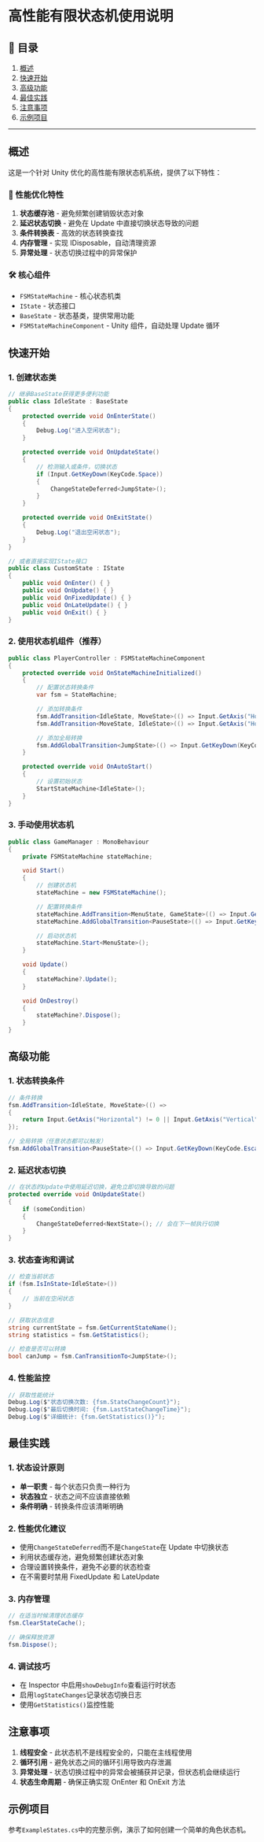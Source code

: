 # 高性能有限状态机使用说明

## 📖 目录

1. [概述](#概述)
2. [快速开始](#快速开始)
3. [高级功能](#高级功能)
4. [最佳实践](#最佳实践)
5. [注意事项](#注意事项)
6. [示例项目](#示例项目)

---

## 概述

这是一个针对 Unity 优化的高性能有限状态机系统，提供了以下特性：

### 🚀 性能优化特性

1. **状态缓存池** - 避免频繁创建销毁状态对象
2. **延迟状态切换** - 避免在 Update 中直接切换状态导致的问题
3. **条件转换表** - 高效的状态转换查找
4. **内存管理** - 实现 IDisposable，自动清理资源
5. **异常处理** - 状态切换过程中的异常保护

### 🛠️ 核心组件

- `FSMStateMachine` - 核心状态机类
- `IState` - 状态接口
- `BaseState` - 状态基类，提供常用功能
- `FSMStateMachineComponent` - Unity 组件，自动处理 Update 循环

## 快速开始

### 1. 创建状态类

```csharp
// 继承BaseState获得更多便利功能
public class IdleState : BaseState
{
    protected override void OnEnterState()
    {
        Debug.Log("进入空闲状态");
    }

    protected override void OnUpdateState()
    {
        // 检测输入或条件，切换状态
        if (Input.GetKeyDown(KeyCode.Space))
        {
            ChangeStateDeferred<JumpState>();
        }
    }

    protected override void OnExitState()
    {
        Debug.Log("退出空闲状态");
    }
}

// 或者直接实现IState接口
public class CustomState : IState
{
    public void OnEnter() { }
    public void OnUpdate() { }
    public void OnFixedUpdate() { }
    public void OnLateUpdate() { }
    public void OnExit() { }
}
```

### 2. 使用状态机组件（推荐）

```csharp
public class PlayerController : FSMStateMachineComponent
{
    protected override void OnStateMachineInitialized()
    {
        // 配置状态转换条件
        var fsm = StateMachine;

        // 添加转换条件
        fsm.AddTransition<IdleState, MoveState>(() => Input.GetAxis("Horizontal") != 0);
        fsm.AddTransition<MoveState, IdleState>(() => Input.GetAxis("Horizontal") == 0);

        // 添加全局转换
        fsm.AddGlobalTransition<JumpState>(() => Input.GetKeyDown(KeyCode.Space));
    }

    protected override void OnAutoStart()
    {
        // 设置初始状态
        StartStateMachine<IdleState>();
    }
}
```

### 3. 手动使用状态机

```csharp
public class GameManager : MonoBehaviour
{
    private FSMStateMachine stateMachine;

    void Start()
    {
        // 创建状态机
        stateMachine = new FSMStateMachine();

        // 配置转换条件
        stateMachine.AddTransition<MenuState, GameState>(() => Input.GetKeyDown(KeyCode.Return));
        stateMachine.AddGlobalTransition<PauseState>(() => Input.GetKeyDown(KeyCode.Escape));

        // 启动状态机
        stateMachine.Start<MenuState>();
    }

    void Update()
    {
        stateMachine?.Update();
    }

    void OnDestroy()
    {
        stateMachine?.Dispose();
    }
}
```

## 高级功能

### 1. 状态转换条件

```csharp
// 条件转换
fsm.AddTransition<IdleState, MoveState>(() =>
{
    return Input.GetAxis("Horizontal") != 0 || Input.GetAxis("Vertical") != 0;
});

// 全局转换（任意状态都可以触发）
fsm.AddGlobalTransition<PauseState>(() => Input.GetKeyDown(KeyCode.Escape));
```

### 2. 延迟状态切换

```csharp
// 在状态的Update中使用延迟切换，避免立即切换导致的问题
protected override void OnUpdateState()
{
    if (someCondition)
    {
        ChangeStateDeferred<NextState>(); // 会在下一帧执行切换
    }
}
```

### 3. 状态查询和调试

```csharp
// 检查当前状态
if (fsm.IsInState<IdleState>())
{
    // 当前在空闲状态
}

// 获取状态信息
string currentState = fsm.GetCurrentStateName();
string statistics = fsm.GetStatistics();

// 检查是否可以转换
bool canJump = fsm.CanTransitionTo<JumpState>();
```

### 4. 性能监控

```csharp
// 获取性能统计
Debug.Log($"状态切换次数: {fsm.StateChangeCount}");
Debug.Log($"最后切换时间: {fsm.LastStateChangeTime}");
Debug.Log($"详细统计: {fsm.GetStatistics()}");
```

## 最佳实践

### 1. 状态设计原则

- **单一职责** - 每个状态只负责一种行为
- **状态独立** - 状态之间不应该直接依赖
- **条件明确** - 转换条件应该清晰明确

### 2. 性能优化建议

- 使用`ChangeStateDeferred`而不是`ChangeState`在 Update 中切换状态
- 利用状态缓存池，避免频繁创建状态对象
- 合理设置转换条件，避免不必要的状态检查
- 在不需要时禁用 FixedUpdate 和 LateUpdate

### 3. 内存管理

```csharp
// 在适当时候清理状态缓存
fsm.ClearStateCache();

// 确保释放资源
fsm.Dispose();
```

### 4. 调试技巧

- 在 Inspector 中启用`showDebugInfo`查看运行时状态
- 启用`logStateChanges`记录状态切换日志
- 使用`GetStatistics()`监控性能

## 注意事项

1. **线程安全** - 此状态机不是线程安全的，只能在主线程使用
2. **循环引用** - 避免状态之间的循环引用导致内存泄漏
3. **异常处理** - 状态切换过程中的异常会被捕获并记录，但状态机会继续运行
4. **状态生命周期** - 确保正确实现 OnEnter 和 OnExit 方法

## 示例项目

参考`ExampleStates.cs`中的完整示例，演示了如何创建一个简单的角色状态机。
